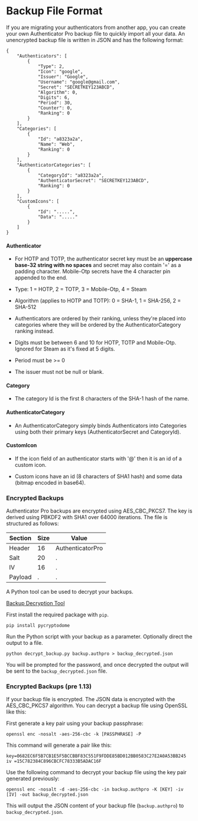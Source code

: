 # Backup File Format

If you are migrating your authenticators from another app, you can create your own Authenticator Pro backup file to quickly import all your data. An unencrypted backup file is written in JSON and has the following format:

```
{
    "Authenticators": [
        {
            "Type": 2,
            "Icon": "google",
            "Issuer": "Google",
            "Username": "google@gmail.com",
            "Secret": "SECRETKEY123ABCD",
            "Algorithm": 0,
            "Digits": 6,
            "Period": 30,
            "Counter": 0,
            "Ranking": 0
        }
    ],
    "Categories": [
        {
            "Id": "a8323a2a",
            "Name": "Web",
            "Ranking": 0
        }
    ],
    "AuthenticatorCategories": [
        {
            "CategoryId": "a8323a2a",
            "AuthenticatorSecret": "SECRETKEY123ABCD",
            "Ranking": 0
        }
    ],
    "CustomIcons": [
        {
            "Id": ".....",
            "Data": "....."
        }
    ]
}
```

#### Authenticator

* For HOTP and TOTP, the authenticator secret key must be an **uppercase base-32 string with no spaces** and secret may also contain '=' as a padding character. Mobile-Otp secrets have the 4 character pin appended to the end.

* Type: 1 = HOTP, 2 = TOTP, 3 = Mobile-Otp, 4 = Steam

* Algorithm (applies to HOTP and TOTP): 0 = SHA-1, 1 = SHA-256, 2 = SHA-512

* Authenticators are ordered by their ranking, unless they're placed into categories where they will be ordered by the AuthenticatorCategory ranking instead.

* Digits must be between 6 and 10 for HOTP, TOTP and Mobile-Otp. Ignored for Steam as it's fixed at 5 digits.

* Period must be >= 0

* The issuer must not be null or blank.

#### Category

* The category Id is the first 8 characters of the SHA-1 hash of the name.

#### AuthenticatorCategory

* An AuthenticatorCategory simply binds Authenticators into Categories using both their primary keys (AuthenticatorSecret and CategoryId).

#### CustomIcon

* If the icon field of an authenticator starts with '@' then it is an id of a custom icon.

* Custom icons have an id (8 characters of SHA1 hash) and some data (bitmap encoded in base64).

### Encrypted Backups

Authenticator Pro backups are encrypted using AES_CBC_PKCS7. The key is derived using PBKDF2 with SHA1 over 64000 iterations.
The file is structured as follows:

| Section | Size | Value            |
|---------|------|------------------|
| Header  | 16   | AuthenticatorPro |
| Salt    | 20   | .                |
| IV      | 16   | .                |
| Payload | .    | .                |

A Python tool can be used to decrypt your backups.

[Backup Decryption Tool](https://github.com/jamie-mh/AuthenticatorPro/blob/master/extra/decrypt_backup.py)

First install the required package with ``pip``.

```
pip install pycryptodome
```

Run the Python script with your backup as a parameter. Optionally direct the output to a file.

```
python decrypt_backup.py backup.authpro > backup_decrypted.json
```

You will be prompted for the password, and once decrypted the output will be sent to the ``backup_decrypted.json`` file.

### Encrypted Backups (pre 1.13)

If your backup file is encrypted. The JSON data is encrypted with the AES_CBC_PKCS7 algorithm. You can decrypt a backup file using OpenSSL like this:

First generate a key pair using your backup passphrase:

```
openssl enc -nosalt -aes-256-cbc -k [PASSPHRASE] -P
```

This command will generate a pair like this:

```
key=0682EC6F5B7CB1E5F5BCCBBF83C551F9FDDE85BD012BB0583C27E2A0A53BB245
iv =15C782384C896CBCFC78333B5ADAC16F
```

Use the following command to decrypt your backup file using the key pair generated previously:

```
openssl enc -nosalt -d -aes-256-cbc -in backup.authpro -K [KEY] -iv [IV] -out backup_decrypted.json
```

This will output the JSON content of your backup file (`backup.authpro`) to `backup_decrypted.json`.
